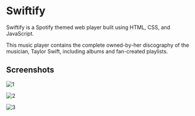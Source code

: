# Swiftify
<p>Swiftify is a Spotify themed web player built using HTML, CSS, and JavaScript. 
  
This music player contains the complete owned-by-her discography of the musician, Taylor Swift, including albums and fan-created playlists. </p>

## Screenshots
![1](https://github.com/tanya21ag/web-player/assets/127618645/67284985-ce0c-46e3-940d-c2704e10ed06)

![2](https://github.com/tanya21ag/web-player/assets/127618645/e45729bd-6f41-4590-bb8a-9f1883b4dfd7)

![3](https://github.com/tanya21ag/web-player/assets/127618645/1f31700a-4cd9-4bd0-b150-5529b3ceacac)
